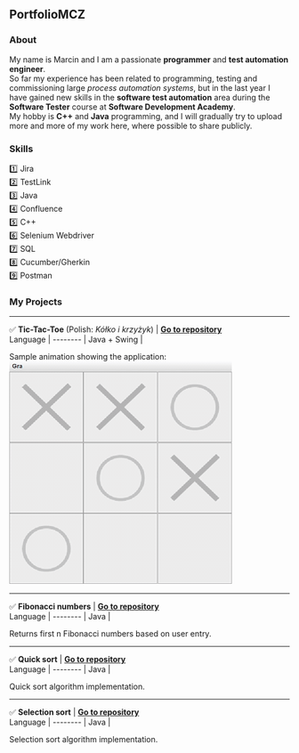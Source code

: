 ## PortfolioMCZ

### About
My name is Marcin and I am a passionate **programmer** and **test automation engineer**.  
So far my experience has been related to programming, testing and commissioning large *process automation systems*, but in the last year I have gained new skills in the **software test automation** area during the **Software Tester** course at **Software Development Academy**.  
My hobby is **C++** and **Java** programming, and I will gradually try to upload more and more of my work here, where possible to share publicly.  

### Skills
:one: Jira  
:two: TestLink  
:three: Java  
:four: Confluence  
:five: C++  
:six: Selenium Webdriver  
:seven: SQL  
:eight: Cucumber/Gherkin  
:nine: Postman  

### My Projects

---
✅ **Tic-Tac-Toe** (Polish: *Kółko i krzyżyk*) | **[Go to repository](https://github.com/M81cin/TicTacToe)**  
Language | 
-------- | 
Java + Swing | 

Sample animation showing the application:  
<img src="https://github.com/M81cin/PortfolioMCZ/blob/main/K%C3%B3%C5%82ko%20i%20krzy%C5%BCyk%20by%20MCZ.gif" height="400" width="400" />  


---
✅ **Fibonacci numbers** | **[Go to repository](https://github.com/M81cin/FibonacciNumbers)**  
Language | 
-------- | 
Java | 

Returns first n Fibonacci numbers based on user entry.  


---
✅ **Quick sort** | **[Go to repository](https://github.com/M81cin/QuickSortConsole)**  
Language | 
-------- | 
Java | 

Quick sort algorithm implementation.


---
✅ **Selection sort** | **[Go to repository](https://github.com/M81cin/SelectionSortConsole)**  
Language | 
-------- | 
Java | 

Selection sort algorithm implementation.
